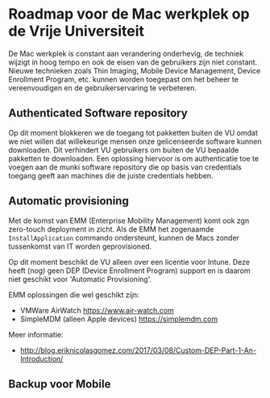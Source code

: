 Roadmap voor de Mac werkplek op de Vrije Universiteit
=====================================================

De Mac werkplek is constant aan verandering onderhevig, de techniek wijzigt in hoog tempo en ook de eisen van de gebruikers zijn niet constant. Nieuwe technieken zoals Thin Imaging, Mobile Device Management, Device Enrollment Program, etc. kunnen worden toegepast om het beheer te vereenvoudigen en de gebruikerservaring te verbeteren.

Authenticated Software repository
---------------------------------

Op dit moment blokkeren we de toegang tot pakketten buiten de VU omdat we niet willen dat willekeurige mensen onze gelicenseerde software kunnen downloaden. Dit verhindert VU gebruikers om buiten de VU bepaalde pakketten te downloaden. Een oplossing hiervoor is om authenticatie toe te voegen aan de munki software repository die op basis van credentials toegang geeft aan machines die de juiste credentials hebben.

Automatic provisioning
----------------------

Met de komst van EMM (Enterprise Mobility Management) komt ook zgn zero-touch deployment in zicht. Als de EMM het zogenaamde `InstallApplication` commando ondersteunt, kunnen de Macs zonder tussenkomst van IT worden geprovisioned.

Op dit moment beschikt de VU alleen over een licentie voor Intune. Deze heeft (nog) geen DEP (Device Enrollment Program) support en is daarom niet geschikt voor 'Automatic Provisioning'.

EMM oplossingen die wel geschikt zijn:

  * VMWare AirWatch https://www.air-watch.com
  * SimpleMDM (alleen Apple devices) https://simplemdm.com

Meer informatie:

  * http://blog.eriknicolasgomez.com/2017/03/08/Custom-DEP-Part-1-An-Introduction/

Backup voor Mobile
------------------
